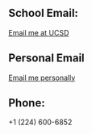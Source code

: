 ## School Email:
[Email me at UCSD](mailto:hohu@ucsd.edu)

## Personal Email
[Email me personally](mailto:hj152526@icloud.com)

## Phone:
+1 (224) 600-6852

